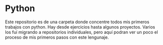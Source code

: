 # Python
Este repositorio es de una carpeta donde concentre todos mis primeros trabajos con python. 
Hay desde ejercicios hasta algunos proyectos. 
Varios los fuí migrando a repositorios individuales, pero aquí podran ver un poco el proceso de mis primeros pasos con este lengunaje. 
